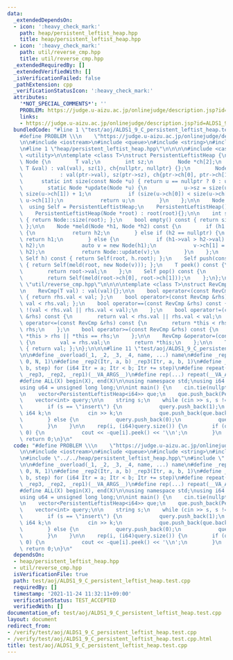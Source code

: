 ```yaml
---
data:
  _extendedDependsOn:
  - icon: ':heavy_check_mark:'
    path: heap/persistent_leftist_heap.hpp
    title: heap/persistent_leftist_heap.hpp
  - icon: ':heavy_check_mark:'
    path: util/reverse_cmp.hpp
    title: util/reverse_cmp.hpp
  _extendedRequiredBy: []
  _extendedVerifiedWith: []
  _isVerificationFailed: false
  _pathExtension: cpp
  _verificationStatusIcon: ':heavy_check_mark:'
  attributes:
    '*NOT_SPECIAL_COMMENTS*': ''
    PROBLEM: https://judge.u-aizu.ac.jp/onlinejudge/description.jsp?id=ALDS1_9_C
    links:
    - https://judge.u-aizu.ac.jp/onlinejudge/description.jsp?id=ALDS1_9_C
  bundledCode: "#line 1 \"test/aoj/ALDS1_9_C_persistent_leftist_heap.test.cpp\"\n\
    #define PROBLEM \\\n    \"https://judge.u-aizu.ac.jp/onlinejudge/description.jsp?id=ALDS1_9_C\"\
    \n\n#include <iostream>\n#include <queue>\n#include <string>\n#include <tuple>\n\
    \n#line 1 \"heap/persistent_leftist_heap.hpp\"\n\n\n\n#include <cassert>\n#include\
    \ <utility>\n\ntemplate <class T>\nstruct PersistentLeftistHeap {\n    struct\
    \ Node {\n        T val;\n        int sz;\n        Node *ch[2];\n        Node(const\
    \ T &val) : val(val), sz(1), ch{nullptr, nullptr} {};\n        Node(Node *ptr)\n\
    \            : val(ptr->val), sz(ptr->sz), ch{ptr->ch[0], ptr->ch[1]} {};\n  \
    \      static int size(const Node *u) { return u == nullptr ? 0 : u->sz; };\n\
    \        static Node *update(Node *u) {\n            u->sz = size(u->ch[0]) +\
    \ size(u->ch[1]) + 1;\n            if (size(u->ch[0]) < size(u->ch[1])) std::swap(u->ch[0],\
    \ u->ch[1]);\n            return u;\n        }\n    };\n\n    Node *root;\n  \
    \  using Self = PersistentLeftistHeap;\n    PersistentLeftistHeap() = default;\n\
    \    PersistentLeftistHeap(Node *root) : root(root){};\n\n    int size() const\
    \ { return Node::size(root); };\n    bool empty() const { return size() == 0;\
    \ };\n\n    Node *meld(Node *h1, Node *h2) const {\n        if (h1 == nullptr)\
    \ {\n            return h2;\n        } else if (h2 == nullptr) {\n           \
    \ return h1;\n        } else {\n            if (h1->val > h2->val) std::swap(h1,\
    \ h2);\n            auto v = new Node(h1);\n            v->ch[1] = meld(v->ch[1],\
    \ h2);\n            return Node::update(v);\n        }\n    };\n    Self merge_with(const\
    \ Self h) const { return Self(root, h.root); };\n    Self push(const T &v) const\
    \ { return Self(meld(root, new Node(v))); };\n    T peek() const {\n        assert(!empty());\n\
    \        return root->val;\n    };\n    Self pop() const {\n        assert(!empty());\n\
    \        return Self(meld(root->ch[0], root->ch[1]));\n    };\n};\n\n\n#line 1\
    \ \"util/reverse_cmp.hpp\"\n\n\n\ntemplate <class T>\nstruct RevCmp {\n    T val;\n\
    \n    RevCmp(T val) : val(val){};\n\n    bool operator<(const RevCmp &rhs) const\
    \ { return rhs.val < val; };\n    bool operator>(const RevCmp &rhs) const { return\
    \ val < rhs.val; };\n    bool operator==(const RevCmp &rhs) const {\n        return\
    \ !(val < rhs.val || rhs.val < val);\n    };\n    bool operator!=(const RevCmp\
    \ &rhs) const {\n        return val < rhs.val || rhs.val < val;\n    };\n    bool\
    \ operator<=(const RevCmp &rhs) const {\n        return *this < rhs || *this ==\
    \ rhs;\n    };\n    bool operator>=(const RevCmp &rhs) const {\n        return\
    \ *this > rhs || *this == rhs;\n    };\n\n    RevCmp &operator=(const RevCmp &rhs)\
    \ {\n        val = rhs.val;\n        return *this;\n    };\n\n    T value() const\
    \ { return val; };\n};\n\n\n#line 11 \"test/aoj/ALDS1_9_C_persistent_leftist_heap.test.cpp\"\
    \n\n#define _overload(_1, _2, _3, _4, name, ...) name\n#define _rep1(Itr, N) _rep3(Itr,\
    \ 0, N, 1)\n#define _rep2(Itr, a, b) _rep3(Itr, a, b, 1)\n#define _rep3(Itr, a,\
    \ b, step) for (i64 Itr = a; Itr < b; Itr += step)\n#define repeat(...) _overload(__VA_ARGS__,\
    \ _rep3, _rep2, _rep1)(__VA_ARGS__)\n#define rep(...) repeat(__VA_ARGS__)\n\n\
    #define ALL(X) begin(X), end(X)\n\nusing namespace std;\nusing i64 = long long;\n\
    using u64 = unsigned long long;\n\nint main() {\n    cin.tie(nullptr);\n    ios::sync_with_stdio(false);\n\
    \n    vector<PersistentLeftistHeap<i64>> que;\n    que.push_back(PersistentLeftistHeap<i64>());\n\
    \    vector<int> query;\n\n    string s;\n    while (cin >> s, s != \"end\") {\n\
    \        if (s == \"insert\") {\n            query.push_back(1);\n           \
    \ i64 k;\n            cin >> k;\n            que.push_back(que.back().push(-k));\n\
    \        } else {\n            query.push_back(0);\n            que.push_back(que.back().pop());\n\
    \        }\n    }\n\n    rep(i, (i64)query.size()) {\n        if (query[i] ==\
    \ 0) {\n            cout << -que[i].peek() << '\\n';\n        }\n    }\n\n   \
    \ return 0;\n}\n"
  code: "#define PROBLEM \\\n    \"https://judge.u-aizu.ac.jp/onlinejudge/description.jsp?id=ALDS1_9_C\"\
    \n\n#include <iostream>\n#include <queue>\n#include <string>\n#include <tuple>\n\
    \n#include \"../../heap/persistent_leftist_heap.hpp\"\n#include \"../../util/reverse_cmp.hpp\"\
    \n\n#define _overload(_1, _2, _3, _4, name, ...) name\n#define _rep1(Itr, N) _rep3(Itr,\
    \ 0, N, 1)\n#define _rep2(Itr, a, b) _rep3(Itr, a, b, 1)\n#define _rep3(Itr, a,\
    \ b, step) for (i64 Itr = a; Itr < b; Itr += step)\n#define repeat(...) _overload(__VA_ARGS__,\
    \ _rep3, _rep2, _rep1)(__VA_ARGS__)\n#define rep(...) repeat(__VA_ARGS__)\n\n\
    #define ALL(X) begin(X), end(X)\n\nusing namespace std;\nusing i64 = long long;\n\
    using u64 = unsigned long long;\n\nint main() {\n    cin.tie(nullptr);\n    ios::sync_with_stdio(false);\n\
    \n    vector<PersistentLeftistHeap<i64>> que;\n    que.push_back(PersistentLeftistHeap<i64>());\n\
    \    vector<int> query;\n\n    string s;\n    while (cin >> s, s != \"end\") {\n\
    \        if (s == \"insert\") {\n            query.push_back(1);\n           \
    \ i64 k;\n            cin >> k;\n            que.push_back(que.back().push(-k));\n\
    \        } else {\n            query.push_back(0);\n            que.push_back(que.back().pop());\n\
    \        }\n    }\n\n    rep(i, (i64)query.size()) {\n        if (query[i] ==\
    \ 0) {\n            cout << -que[i].peek() << '\\n';\n        }\n    }\n\n   \
    \ return 0;\n}\n"
  dependsOn:
  - heap/persistent_leftist_heap.hpp
  - util/reverse_cmp.hpp
  isVerificationFile: true
  path: test/aoj/ALDS1_9_C_persistent_leftist_heap.test.cpp
  requiredBy: []
  timestamp: '2021-11-24 11:32:11+09:00'
  verificationStatus: TEST_ACCEPTED
  verifiedWith: []
documentation_of: test/aoj/ALDS1_9_C_persistent_leftist_heap.test.cpp
layout: document
redirect_from:
- /verify/test/aoj/ALDS1_9_C_persistent_leftist_heap.test.cpp
- /verify/test/aoj/ALDS1_9_C_persistent_leftist_heap.test.cpp.html
title: test/aoj/ALDS1_9_C_persistent_leftist_heap.test.cpp
---
```

